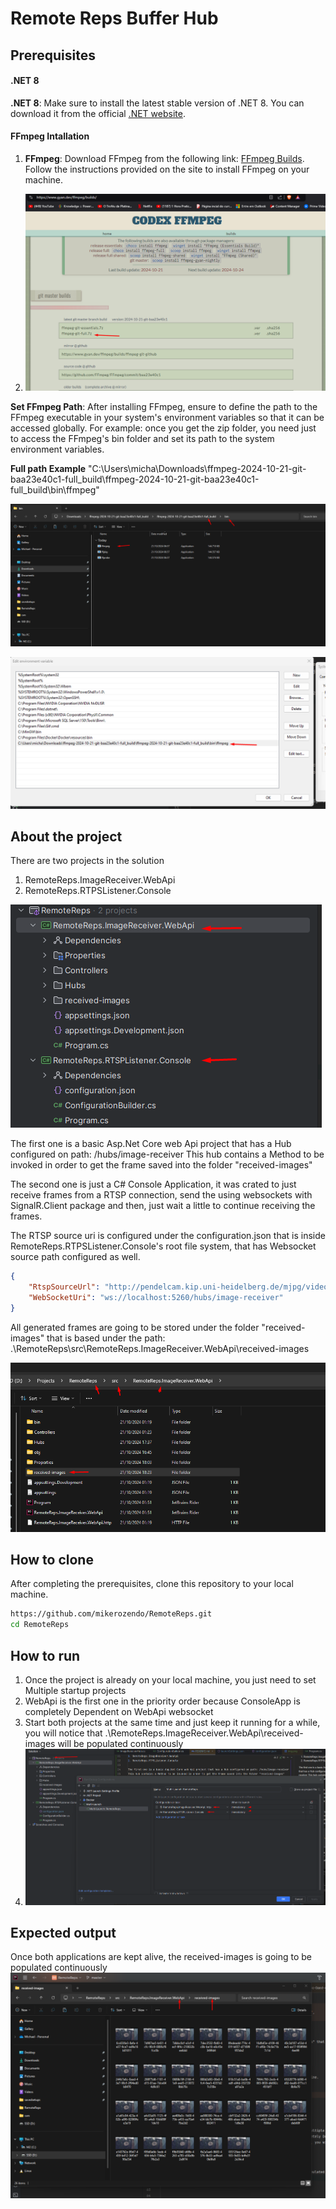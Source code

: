 # Remote Reps Buffer Hub

## Prerequisites

#### .NET 8
**.NET 8**: Make sure to install the latest stable version of .NET 8. You can download it from the official [.NET website](https://dotnet.microsoft.com/download/dotnet/8.0).

#### FFmpeg Intallation
1. **FFmpeg**: Download FFmpeg from the following link: [FFmpeg Builds](https://www.gyan.dev/ffmpeg/builds/). Follow the instructions provided on the site to install FFmpeg on your machine.

2. ![img_5.png](img_5.png)

**Set FFmpeg Path**: After installing FFmpeg, ensure to define the path to the FFmpeg executable in your system's environment variables so that it can be accessed globally.
For example: once you get the zip folder, you need just to access the FFmpeg's bin folder and set its path to the system environment variables.

**Full path Example**
"C:\Users\micha\Downloads\ffmpeg-2024-10-21-git-baa23e40c1-full_build\ffmpeg-2024-10-21-git-baa23e40c1-full_build\bin\ffmpeg"

![img_7.png](img_7.png)

![/assets/img_8.png](img_8.png)

## About the project
There are two projects in the solution
1. RemoteReps.ImageReceiver.WebApi
2. RemoteReps.RTPSListener.Console

![img_6.png](img_6.png)

The first one is a basic Asp.Net Core web Api project that has a Hub configured on path: /hubs/image-receiver
This hub contains a Method to be invoked in order to get the frame saved into the folder "received-images"

The second one is just a C# Console Application, it was crated to just receive frames from a RTSP connection, send the using websockets with SignalR.Client package and then, just wait a little to continue receiving the frames.

The RTSP source uri is configured under the configuration.json that is inside RemoteReps.RTPSListener.Console's root file system, that has Websocket source path configured as well.

```json
{
    "RtspSourceUrl": "http://pendelcam.kip.uni-heidelberg.de/mjpg/video.mjpg",
    "WebSocketUri": "ws://localhost:5260/hubs/image-receiver"
}
```

All generated frames are going to be stored under the folder "received-images" that is based under the path: .\RemoteReps\src\RemoteReps.ImageReceiver.WebApi\received-images

![img_4.png](img_4.png)

## How to clone

After completing the prerequisites, clone this repository to your local machine.

   ```bash
   https://github.com/mikerozendo/RemoteReps.git
   cd RemoteReps
   ```

## How to run

1. Once the project is already on your local machine, you just need to set Multiple startup projects 
2. WebApi is the first one in the priority order because ConsoleApp is completely Dependent on WebApi websocket
3. Start both projects at the same time and just keep it running for a while, you will notice that .\RemoteReps.ImageReceiver.WebApi\received-images will be populated continuously
3. ![img_2.png](img_2.png) 


## Expected output
Once both applications are kept alive, the received-images is going to be populated continuously
![img_3.png](img_3.png)



